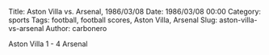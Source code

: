 Title: Aston Villa vs. Arsenal, 1986/03/08
Date: 1986/03/08 00:00
Category: sports
Tags: football, football scores, Aston Villa, Arsenal
Slug: aston-villa-vs-arsenal
Author: carbonero


Aston Villa 1 - 4 Arsenal
